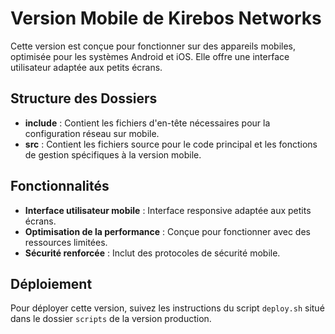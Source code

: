 # Version Mobile de Kirebos Networks

Cette version est conçue pour fonctionner sur des appareils mobiles, optimisée pour les systèmes Android et iOS. Elle offre une interface utilisateur adaptée aux petits écrans.

## Structure des Dossiers

- **include** : Contient les fichiers d'en-tête nécessaires pour la configuration réseau sur mobile.
- **src** : Contient les fichiers source pour le code principal et les fonctions de gestion spécifiques à la version mobile.

## Fonctionnalités

- **Interface utilisateur mobile** : Interface responsive adaptée aux petits écrans.
- **Optimisation de la performance** : Conçue pour fonctionner avec des ressources limitées.
- **Sécurité renforcée** : Inclut des protocoles de sécurité mobile.

## Déploiement

Pour déployer cette version, suivez les instructions du script `deploy.sh` situé dans le dossier `scripts` de la version production.

